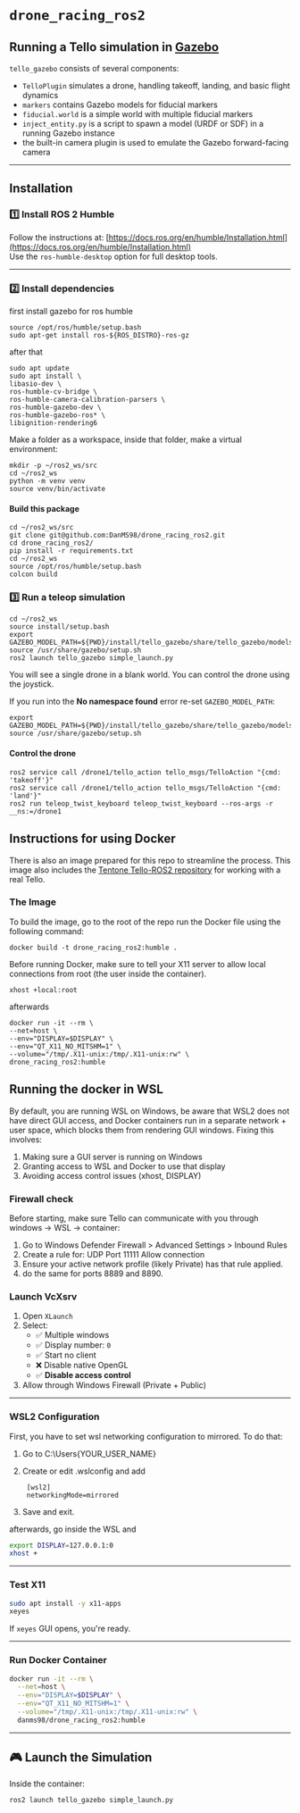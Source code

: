 # `drone_racing_ros2`

## Running a Tello simulation in [Gazebo](http://gazebosim.org/)

`tello_gazebo` consists of several components:
* `TelloPlugin` simulates a drone, handling takeoff, landing, and basic flight dynamics
* `markers` contains Gazebo models for fiducial markers
* `fiducial.world` is a simple world with multiple fiducial markers
* `inject_entity.py` is a script to spawn a model (URDF or SDF) in a running Gazebo instance
* the built-in camera plugin is used to emulate the Gazebo forward-facing camera

---

## Installation

### 1️⃣ Install ROS 2 Humble
Follow the instructions at:
[https://docs.ros.org/en/humble/Installation.html](https://docs.ros.org/en/humble/Installation.html)  
Use the `ros-humble-desktop` option for full desktop tools.

---

### 2️⃣ Install dependencies
first install gazebo for ros humble
    
    source /opt/ros/humble/setup.bash 
    sudo apt-get install ros-${ROS_DISTRO}-ros-gz

after that
    
    sudo apt update
    sudo apt install \
    libasio-dev \
    ros-humble-cv-bridge \
    ros-humble-camera-calibration-parsers \
    ros-humble-gazebo-dev \
    ros-humble-gazebo-ros* \
    libignition-rendering6 

Make a folder as a workspace, inside that folder, make a virtual environment:

    mkdir -p ~/ros2_ws/src
    cd ~/ros2_ws
    python -m venv venv
    source venv/bin/activate

#### Build this package
    
    cd ~/ros2_ws/src
    git clone git@github.com:DanMS98/drone_racing_ros2.git
    cd drone_racing_ros2/
    pip install -r requirements.txt
    cd ~/ros2_ws
    source /opt/ros/humble/setup.bash
    colcon build
    
### 3️⃣ Run a teleop simulation

    cd ~/ros2_ws
    source install/setup.bash
    export GAZEBO_MODEL_PATH=${PWD}/install/tello_gazebo/share/tello_gazebo/models
    source /usr/share/gazebo/setup.sh
    ros2 launch tello_gazebo simple_launch.py
    
You will see a single drone in a blank world.
You can control the drone using the joystick.

If you run into the **No namespace found** error re-set `GAZEBO_MODEL_PATH`:

    export GAZEBO_MODEL_PATH=${PWD}/install/tello_gazebo/share/tello_gazebo/models
    source /usr/share/gazebo/setup.sh
    

#### Control the drone
    ros2 service call /drone1/tello_action tello_msgs/TelloAction "{cmd: 'takeoff'}"
    ros2 service call /drone1/tello_action tello_msgs/TelloAction "{cmd: 'land'}"
    ros2 run teleop_twist_keyboard teleop_twist_keyboard --ros-args -r __ns:=/drone1
## Instructions for using Docker
There is also an image prepared for this repo to streamline the process. This image also includes the [Tentone Tello-ROS2 repository](https://github.com/tentone/tello-ros2)
 for working with a real Tello.

### The Image  
To build the image, go to the root of the repo run the Docker file using the following command:

    docker build -t drone_racing_ros2:humble .

Before running Docker, make sure to tell your X11 server to allow local connections from root (the user inside the container).

    xhost +local:root

afterwards

    docker run -it --rm \
    --net=host \
    --env="DISPLAY=$DISPLAY" \
    --env="QT_X11_NO_MITSHM=1" \
    --volume="/tmp/.X11-unix:/tmp/.X11-unix:rw" \
    drone_racing_ros2:humble

## Running the docker in WSL

By default, you are running WSL on Windows, be aware that WSL2 does not have direct GUI access, and Docker containers run in a separate network + user space, which blocks them from rendering GUI windows. Fixing this involves:

1. Making sure a GUI server is running on Windows
2. Granting access to WSL and Docker to use that display
3. Avoiding access control issues (xhost, DISPLAY)

### Firewall check
Before starting, make sure Tello can communicate with you through windows -> WSL -> container:
1. Go to Windows Defender Firewall > Advanced Settings > Inbound Rules
2. Create a rule for:
        UDP
        Port 11111
        Allow connection
3. Ensure your active network profile (likely Private) has that rule applied.
4. do the same for ports 8889 and 8890.

### Launch VcXsrv

1. Open `XLaunch`
2. Select:
   - ✅ Multiple windows
   - ✅ Display number: `0`
   - ✅ Start no client
   - ❌ Disable native OpenGL
   - ✅ **Disable access control**
3. Allow through Windows Firewall (Private + Public)

---

### WSL2 Configuration
First, you have to set wsl networking configuration to mirrored. To do that:

1. Go to C:\Users\{YOUR_USER_NAME}
2. Create or edit .wslconfig and add

        [wsl2]
        networkingMode=mirrored
3. Save and exit.
    
afterwards, go inside the WSL and 
```bash
export DISPLAY=127.0.0.1:0
xhost +
```
---

### Test X11

```bash
sudo apt install -y x11-apps
xeyes
```

If `xeyes` GUI opens, you're ready.

---

### Run Docker Container

```bash
docker run -it --rm \
  --net=host \
  --env="DISPLAY=$DISPLAY" \
  --env="QT_X11_NO_MITSHM=1" \
  --volume="/tmp/.X11-unix:/tmp/.X11-unix:rw" \
  danms98/drone_racing_ros2:humble
```

---

## 🎮 Launch the Simulation

Inside the container:

```bash
ros2 launch tello_gazebo simple_launch.py
```




    










